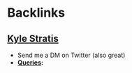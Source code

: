 
# Backlinks
## [Kyle Stratis](<Kyle Stratis.md>)
- Send me a DM on Twitter (also great)
- **[Queries](<Queries.md>):**

